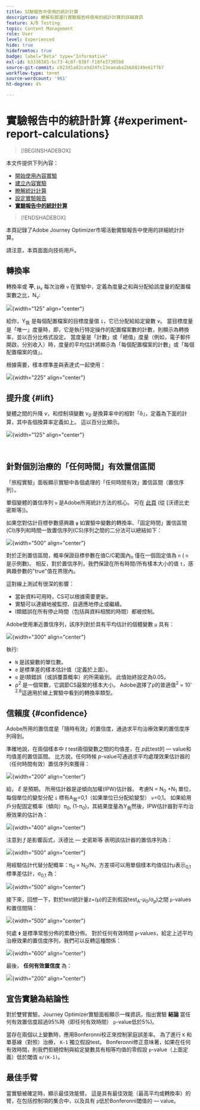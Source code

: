 ```yaml
---
title: 試驗報告中使用的統計計算
description: 瞭解有關運行實驗報告時使用的統計計算的詳細資訊
feature: A/B Testing
topic: Content Management
role: User
level: Experienced
hide: true
hidefromtoc: true
badge: label="Beta" type="Informative"
exl-id: b3336381-bc73-4c8f-938f-f10fe37305b0
source-git-commit: c823d1a02ca9d24fc13eaeaba2b688249e61f767
workflow-type: tm+mt
source-wordcount: '961'
ht-degree: 4%

---
```


# 實驗報告中的統計計算 {#experiment-report-calculations}

>[!BEGINSHADEBOX]

本文件提供下列內容：

* [開始使用內容實驗](get-started-experiment.md)
* [建立內容實驗](content-experiment.md)
* [瞭解統計計算](experiment-calculations.md)
* [設定實驗報告](reporting-configuration.md)
* **[實驗報告中的統計計算](experiment-report-calculations.md)**

>[!ENDSHADEBOX]

本頁記錄了Adobe Journey Optimizer市場活動實驗報告中使用的詳細統計計算。

請注意，本頁面面向技術用戶。

## 轉換率

轉換率或 **平**, μ<sub>ν</sub> 每次治療 `ν` 在實驗中，定義為度量之和與分配給該度量的配置檔案數之比，N<sub>ν</sub>:

![](assets/statistical_1.png){width="125" align="center"}

給你，Y<sub>我</sub> 是每個配置檔案的目標度量值 `i`，它已分配給給定變數 *ν*。 當目標度量是「唯一」度量時，即，它是執行特定操作的配置檔案數的計數，則顯示為轉換率，並以百分比格式設定。 當度量是「計數」或「總值」度量（例如，電子郵件開啟，分別收入）時，度量的平均估計將顯示為「每個配置檔案的計數」或「每個配置檔案的值」。

根據需要，樣本標準差與表達式一起使用：

![](assets/statistical_2.png){width="225" align="center"}

## 提升度 {#lift}

變體之間的升降  *ν*，和控制項變數  *ν<sub>0</sub>* 是換算率中的相對「δ」，定義為下面的計算，其中各個換算率定義如上。 這以百分比顯示。

![](assets/statistical_3.png){width="125" align="center"}

</br>

## 針對個別治療的「任何時間」有效置信區間

「旅程實驗」面板顯示實驗中各個處理的「任何時間有效」置信區間（置信序列）。

單個變體的置信序列 `ν` 是Adobe所用統計方法的核心。 可在 [此頁](https://doi.org/10.48550/arXiv.2103.06476) (從 [沃德比史密斯等])。

如果您對估計目標參數感興趣 `ψ` 如實驗中變數的轉換率、「固定時間」置信區間(CI)序列和時間一致置信序列(CS)序列之間的二分法可以總結如下：

![](assets/statistical_4.png){width="500" align="center"}

對於正則置信區間，概率保證目標參數在值C/C範圍內<sub>n</sub> 僅在一個固定值為 `n` ( `n` 是示例數)。 相反，對於置信序列，我們保證在所有時間/所有樣本大小的值 `t`，感興趣參數的&quot;true&quot;值在界限內。

這對線上測試有很深的影響：

* 當新資料可用時，CS可以根據需要更新。
* 實驗可以連續地被監控、自適應地停止或繼續。
* I類錯誤在所有停止時間（包括與資料相關的時間）都被控制。

Adobe使用漸近置信序列，該序列對於具有平均估計的個體變數 `μ` 具有：

![](assets/statistical_5.png){width="300" align="center"}

執行:

* `N` 是該變數的單位數。
* `σ` 是標準差的樣本估計值（定義於上面）。
* `α` 是I類錯誤（或誤覆蓋概率）的所需級別。 此值始終設定為0.05。
* ρ<sup>2</sup> 是一個常數，它調節CS最緊的樣本大小。 Adobe選擇了ρ的普適值<sup>2</sup> = 10<sup>-2.8</sup>這適用於線上實驗中看到的轉換率類型。

## 信賴度 {#confidence}

Adobe所用的置信度是「隨時有效」的置信度，通過求平均治療效果的置信度序列得到。

準確地說，在兩個樣本中 *t* test兩個變數之間的均值差，在 *p*&#x200B;此test的 — value和均值差的置信區間。 比方說，任何時候 *p*-value可通過求平均處理效果估計器的（任何時間有效）置信序列來獲得：

![](assets/statistical_6.png){width="200" align="center"}

給， *E* 是預期。 所用估計器是逆傾向加權(IPW)估計器。 考慮N = N<sub>0</sub> +N<sub>1</sub> 單位，每個單位的變型分配 `i` 標有A<sub>我</sub>=0,1（如果單位已分配給變型） `ν`=0,1。 如果給用戶分配固定概率（傾向）π<sub>0</sub>, (1-π<sub>0</sub>)，其結果度量為Y<sub>我</sub>然後，IPW估計器對平均治療效果的估計為：

![](assets/statistical_12.png){width="400" align="center"}

注意到 *f* 是影響函式，沃德比 — 史密斯等 表明該估計器的置信序列為：

![](assets/statistical_7.png){width="500" align="center"}

用經驗估計代替分配概率：π<sub>0</sub> = N<sub>0</sub>/N，方差項可以用單個樣本均值估計μ表示<sub>0,1</sub> 標準差估計，σ<sub>0,1</sub> 為：

![](assets/statistical_8.png){width="500" align="center"}

接下來，回想一下，對於test統計量z=(μ)的正則假設test<sub>A</sub>-μ<sub>0</sub>/σ<sub>p</sub>)之間 `p`-values和置信間隔：

![](assets/statistical_9.png){width="500" align="center"}

何處 `Φ` 是標準常態分佈的累積分佈。 對於任何有效時間 `p`-values，給定上述平均治療效果的置信度序列，我們可以反轉這種關係：

![](assets/statistical_10.png){width="600" align="center"}

最後， **任何有效置信度** 為：

![](assets/statistical_11.png){width="200" align="center"}

## 宣告實驗為結論性

對於雙臂實驗，Journey Optimizer實驗面板顯示一條資訊，指出實驗 **結論** 當任何有效置信度超過95%時（即任何有效時間） `p`-value低於5%)。

當存在兩個以上變數時，應用Bonferonni校正來控制家庭誤差率。 為了進行 `K` 和單基線（對照）治療， `K-1` 獨立假設test。 Bonferonni修正意味著，如果在任何有效時間，則我們拒絕控制與給定變數具有相等均值的零假設 `p`-value（上面定義）低於閾值 `α/(K-1)`。

## 最佳手臂

當實驗被確定時，顯示最佳效能臂。 這是具有最佳效能（最高平均或轉換率）的臂，在包括控制項的集合中，以及具有 `p`低於Bonferonni閾值的 — value。
